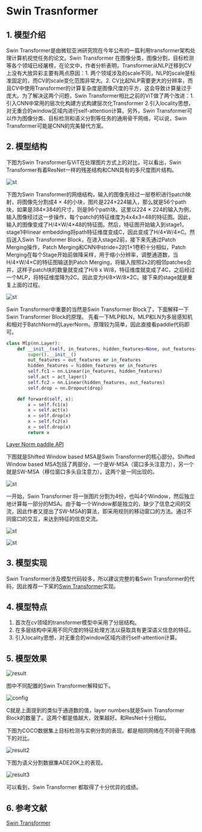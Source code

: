 # Swin Trasnformer

## 1. 模型介绍
Swin Transformer是由微软亚洲研究院在今年公布的一篇利用transformer架构处理计算机视觉任务的论文。Swin Transformer 在图像分类，图像分割，目标检测等各个领域已经屠榜，在论文中，作者分析表明，Transformer从NLP迁移到CV上没有大放异彩主要有两点原因：1. 两个领域涉及的scale不同，NLP的scale是标准固定的，而CV的scale变化范围非常大。2. CV比起NLP需要更大的分辨率，而且CV中使用Transformer的计算复杂度是图像尺度的平方，这会导致计算量过于庞大。为了解决这两个问题，Swin Transformer相比之前的ViT做了两个改进：1.引入CNN中常用的层次化构建方式构建层次化Transformer 2.引入locality思想，对无重合的window区域内进行self-attention计算。另外，Swin Transformer可以作为图像分类、目标检测和语义分割等任务的通用骨干网络，可以说，Swin Transformer可能是CNN的完美替代方案。

## 2. 模型结构
下图为Swin Transformer与ViT在处理图片方式上的对比，可以看出，Swin Transformer有着ResNet一样的残差结构和CNN具有的多尺度图片结构。

![st](../../../images/computer_vision/classification/st_swandvit.jpg)

下图为Swin Transformer的网络结构，输入的图像先经过一层卷积进行patch映射，将图像先分割成4 × 4的小块，图片是224×224输入，那么就是56个path块，如果是384×384的尺寸，则是96个path块。这里以224 × 224的输入为例，输入图像经过这一步操作，每个patch的特征维度为4x4x3=48的特征图。因此，输入的图像变成了H/4×W/4×48的特征图。然后，特征图开始输入到stage1，stage1中linear embedding将path特征维度变成C，因此变成了H/4×W/4×C。然后送入Swin Transformer Block，在进入stage2前，接下来先通过Patch Merging操作，Patch Merging和CNN中stride=2的1×1卷积十分相似，Patch Merging在每个Stage开始前做降采样，用于缩小分辨率，调整通道数，当H/4×W/4×C的特征图输送到Patch Merging，将输入按照2x2的相邻patches合并，这样子patch块的数量就变成了H/8 x W/8，特征维度就变成了4C，之后经过一个MLP，将特征维度降为2C。因此变为H/8×W/8×2C。接下来的stage就是重复上面的过程。

![st](../../../images/computer_vision/classification/st_net.jpg)

Swin Transformer中重要的当然是Swin Transformer Block了，下面解释一下Swin Transformer Block的原理。
先看一下MLP和LN，MLP和LN为多层感知机和相对于BatchNorm的LayerNorm。原理较为简单，因此直接看paddle代码即可。

```python
class Mlp(nn.Layer):
    def __init__(self, in_features, hidden_features=None, out_features=None, act_layer=nn.GELU, drop=0.):
        super().__init__()
        out_features = out_features or in_features
        hidden_features = hidden_features or in_features
        self.fc1 = nn.Linear(in_features, hidden_features)
        self.act = act_layer()
        self.fc2 = nn.Linear(hidden_features, out_features)
        self.drop = nn.Dropout(drop)

    def forward(self, x):
        x = self.fc1(x)
        x = self.act(x)
        x = self.drop(x)
        x = self.fc2(x)
        x = self.drop(x)
        return x
```
[Layer Norm paddle API](https://www.paddlepaddle.org.cn/documentation/docs/zh/api/paddle/nn/LayerNorm_cn.html#layernorm)

下图就是Shifted Window based MSA是Swin Transformer的核心部分。Shifted Window based MSA包括了两部分，一个是W-MSA（窗口多头注意力），另一个就是SW-MSA（移位窗口多头自注意力）。这两个是一同出现的。

![st](../../../images/computer_vision/classification/st_swb.jpg)

一开始，Swin Transformer 将一张图片分割为4份，也叫4个Window，然后独立地计算每一部分的MSA。由于每一个Window都是独立的，缺少了信息之间的交流，因此作者又提出了SW-MSA的算法，即采用规则的移动窗口的方法。通过不同窗口的交互，来达到特征的信息交流。

![st](../../../images/computer_vision/classification/st_window.jpg)

![st](../../../images/computer_vision/classification/st_swmsa.jpg)

## 3. 模型实现
Swin Transformer涉及模型代码较多，所以建议完整的看Swin Transformer的代码，因此推荐一下桨的[Swin Transformer](https://github.com/PaddlePaddle/PaddleClas/blob/release/2.2/ppcls/arch/backbone/model_zoo/swin_transformer.py)实现。

## 4. 模型特点
1. 首次在cv领域的transformer模型中采用了分层结构。
2. 在多层结构中采用不同尺度的特征处理方法以获取具有更深语义信息的特征。
3. 引入locality思想，对无重合的window区域内进行self-attention计算。

## 5. 模型效果
![result](../../../images/computer_vision/classification/st_result.jpg)

图中不同配置的Swin Transformer解释如下。

![config](../../../images/computer_vision/classification/st_config.jpg)

C就是上面提到的类似于通道数的值，layer numbers就是Swin Transformer Block的数量了。这两个都是值越大，效果越好。和ResNet十分相似。

下图为COCO数据集上目标检测与实例分割的表现。都是相同网络在不同骨干网络下的对比。

![result2](../../../images/computer_vision/classification/st_result2.jpg)

下图为语义分割数据集ADE20K上的表现。

![result3](../../../images/computer_vision/classification/st_result3.jpg)

可以看到，Swin Transformer 都取得了十分优异的成绩。

## 6. 参考文献
[Swin Transformer](https://arxiv.org/pdf/2103.14030.pdf)


```python

```
